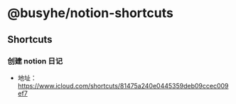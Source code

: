 # @busyhe/notion-shortcuts

## Shortcuts

### 创建 notion 日记

- 地址：https://www.icloud.com/shortcuts/81475a240e0445359deb09ccec009ef7
